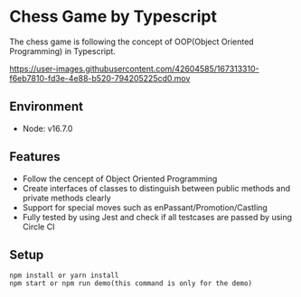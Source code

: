 # Chess Game by Typescript

The chess game is following the concept of OOP(Object Oriented Programming) in Typescript.

https://user-images.githubusercontent.com/42604585/167313310-f6eb7810-fd3e-4e88-b520-794205225cd0.mov

## Environment
- Node: v16.7.0

## Features
- Follow the cencept of Object Oriented Programming
- Create interfaces of classes to distinguish between public methods and private methods clearly
- Support for special moves such as enPassant/Promotion/Castling
- Fully tested by using Jest and check if all testcases are passed by using Circle CI

## Setup
```
npm install or yarn install
npm start or npm run demo(this command is only for the demo)
```


